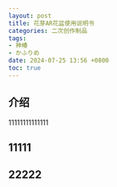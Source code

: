 ```yaml
---
layout: post
title: 花芽AR花盆使用说明书
categories: 二次创作制品
tags:
- 神椿
- かふりめ
date: 2024-07-25 13:56 +0800
toc: true
---
```


## 介绍
11111111111111

## 11111

## 22222